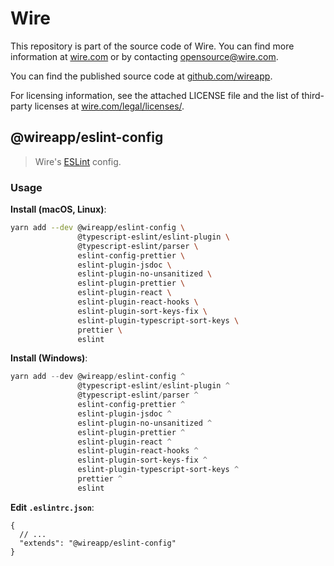 # Wire

This repository is part of the source code of Wire. You can find more information at [wire.com](https://wire.com) or by contacting opensource@wire.com.

You can find the published source code at [github.com/wireapp](https://github.com/wireapp).

For licensing information, see the attached LICENSE file and the list of third-party licenses at [wire.com/legal/licenses/](https://wire.com/legal/licenses/).

## @wireapp/eslint-config

> Wire's [ESLint](https://eslint.org/docs/developer-guide/shareable-configs) config.

### Usage

**Install (macOS, Linux)**:

```bash
yarn add --dev @wireapp/eslint-config \
               @typescript-eslint/eslint-plugin \
               @typescript-eslint/parser \
               eslint-config-prettier \
               eslint-plugin-jsdoc \
               eslint-plugin-no-unsanitized \
               eslint-plugin-prettier \
               eslint-plugin-react \
               eslint-plugin-react-hooks \
               eslint-plugin-sort-keys-fix \
               eslint-plugin-typescript-sort-keys \
               prettier \
               eslint
```

**Install (Windows)**:

```powershell
yarn add --dev @wireapp/eslint-config ^
               @typescript-eslint/eslint-plugin ^
               @typescript-eslint/parser ^
               eslint-config-prettier ^
               eslint-plugin-jsdoc ^
               eslint-plugin-no-unsanitized ^
               eslint-plugin-prettier ^
               eslint-plugin-react ^
               eslint-plugin-react-hooks ^
               eslint-plugin-sort-keys-fix ^
               eslint-plugin-typescript-sort-keys ^
               prettier ^
               eslint
```

**Edit `.eslintrc.json`**:

```jsonc
{
  // ...
  "extends": "@wireapp/eslint-config"
}
```
